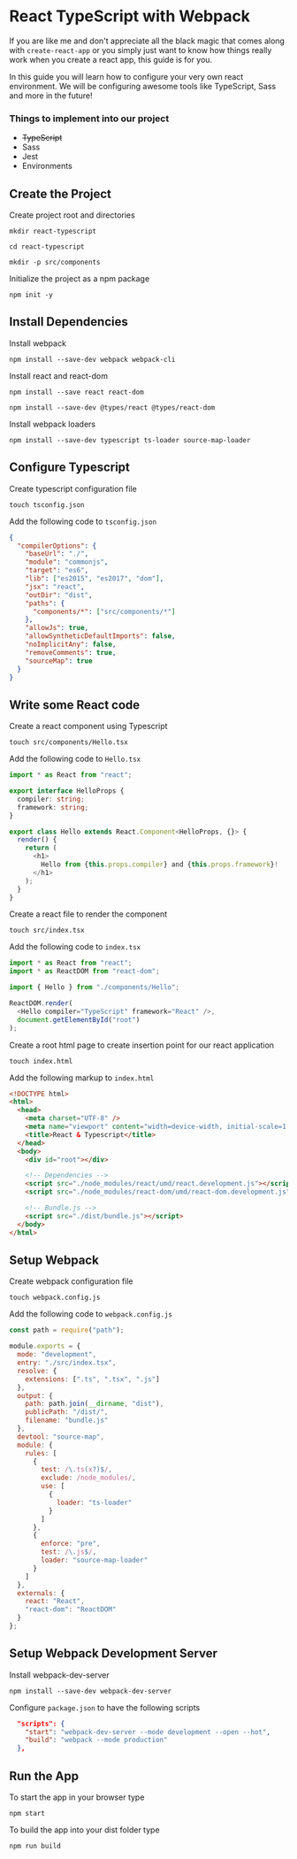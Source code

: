 # React TypeScript with Webpack

If you are like me and don't appreciate all the black magic that comes along with `create-react-app` or you simply just want to know how things really work when you create a react app, this guide is for you.

In this guide you will learn how to configure your very own react environment. We will be configuring awesome tools like TypeScript, Sass and more in the future!

### Things to implement into our project

- ~~TypeScript~~
- Sass
- Jest
- Environments

## Create the Project

Create project root and directories

`mkdir react-typescript`

`cd react-typescript`

`mkdir -p src/components`

Initialize the project as a npm package

`npm init -y`

## Install Dependencies

Install webpack

`npm install --save-dev webpack webpack-cli`

Install react and react-dom

`npm install --save react react-dom`

`npm install --save-dev @types/react @types/react-dom`

Install webpack loaders

`npm install --save-dev typescript ts-loader source-map-loader`

## Configure Typescript

Create typescript configuration file

`touch tsconfig.json`

Add the following code to `tsconfig.json`

```json
{
  "compilerOptions": {
    "baseUrl": "./",
    "module": "commonjs",
    "target": "es6",
    "lib": ["es2015", "es2017", "dom"],
    "jsx": "react",
    "outDir": "dist",
    "paths": {
      "components/*": ["src/components/*"]
    },
    "allowJs": true,
    "allowSyntheticDefaultImports": false,
    "noImplicitAny": false,
    "removeComments": true,
    "sourceMap": true
  }
}
```

## Write some React code

Create a react component using Typescript

`touch src/components/Hello.tsx`

Add the following code to `Hello.tsx`

```typescript
import * as React from "react";

export interface HelloProps {
  compiler: string;
  framework: string;
}

export class Hello extends React.Component<HelloProps, {}> {
  render() {
    return (
      <h1>
        Hello from {this.props.compiler} and {this.props.framework}!
      </h1>
    );
  }
}
```

Create a react file to render the component

`touch src/index.tsx`

Add the following code to `index.tsx`

```typescript
import * as React from "react";
import * as ReactDOM from "react-dom";

import { Hello } from "./components/Hello";

ReactDOM.render(
  <Hello compiler="TypeScript" framework="React" />,
  document.getElementById("root")
);
```

Create a root html page to create insertion point for our react application

`touch index.html`

Add the following markup to `index.html`

```html
<!DOCTYPE html>
<html>
  <head>
    <meta charset="UTF-8" />
    <meta name="viewport" content="width=device-width, initial-scale=1.0" />
    <title>React & Typescript</title>
  </head>
  <body>
    <div id="root"></div>

    <!-- Dependencies -->
    <script src="./node_modules/react/umd/react.development.js"></script>
    <script src="./node_modules/react-dom/umd/react-dom.development.js"></script>

    <!-- Bundle.js -->
    <script src="./dist/bundle.js"></script>
  </body>
</html>
```

## Setup Webpack

Create webpack configuration file

`touch webpack.config.js`

Add the following code to `webpack.config.js`

```javascript
const path = require("path");

module.exports = {
  mode: "development",
  entry: "./src/index.tsx",
  resolve: {
    extensions: [".ts", ".tsx", ".js"]
  },
  output: {
    path: path.join(__dirname, "dist"),
    publicPath: "/dist/",
    filename: "bundle.js"
  },
  devtool: "source-map",
  module: {
    rules: [
      {
        test: /\.ts(x?)$/,
        exclude: /node_modules/,
        use: [
          {
            loader: "ts-loader"
          }
        ]
      },
      {
        enforce: "pre",
        test: /\.js$/,
        loader: "source-map-loader"
      }
    ]
  },
  externals: {
    react: "React",
    "react-dom": "ReactDOM"
  }
};
```

## Setup Webpack Development Server

Install webpack-dev-server

`npm install --save-dev webpack-dev-server`

Configure `package.json` to have the following scripts

```json
  "scripts": {
    "start": "webpack-dev-server --mode development --open --hot",
    "build": "webpack --mode production"
  },
```

## Run the App

To start the app in your browser type

`npm start`

To build the app into your dist folder type

`npm run build`
